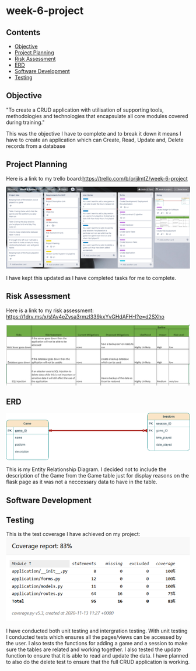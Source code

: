 # week-6-project

## Contents
* [Objective](https://github.com/ryanpurchase288/week-6-project#objective)
* [Project Planning](https://github.com/ryanpurchase288/week-6-project#project-planning)
* [Risk Assessment](https://github.com/ryanpurchase288/week-6-project#risk-assessment)
* [ERD](https://github.com/ryanpurchase288/week-6-project#erd)
* [Software Development](https://github.com/ryanpurchase288/week-6-project#software-development)
* [Testing](https://github.com/ryanpurchase288/week-6-project#testing)



## Objective
"To create a CRUD application with utilisation of supporting tools,
methodologies and technologies that encapsulate all core modules
covered during training."

This was the objective I have to complete and to break it down it means I have to create an application
which can Create, Read, Update and, Delete records from a database


## Project Planning
Here is a link to my trello board:https://trello.com/b/orijlmtZ/week-6-project

![Trello Board](https://github.com/ryanpurchase288/week-6-project/blob/main/images/trello.PNG?raw=true)

I have kept this updated as I have completed tasks for me to complete.



## Risk Assessment
Here is a link to my risk assessment:
https://1drv.ms/x/s!Av4eZvsa3rmzl339kxYvGHdAFH-I?e=d2SXho

![risk_assessment](https://github.com/ryanpurchase288/week-6-project/blob/main/images/risk_assessment.PNG?raw=true)


## ERD
![ERD](https://github.com/ryanpurchase288/week-6-project/blob/main/images/Project_ERD.png?raw=true)

This is my Entity Relationship Diagram. I decided not to include the description of the Game from the Game table just for display reasons on the flask page as it was not a neccessary data to have in the table.


## Software Development



## Testing
This is the test coverage I have achieved on my project:
![Test Coverage](https://github.com/ryanpurchase288/week-6-project/blob/main/images/coverage.PNG)

I have conducted both unit testing and intergration testing. With unit testing I conducted tests which ensures all the pages/views can be accessed by the user. I also tests the functions for adding a game and a session to make sure the tables are related and working together. I also tested the update function to ensure that it is able to read and update the data.  I have planned to also do the delete test to ensure that the full CRUD application is working. 